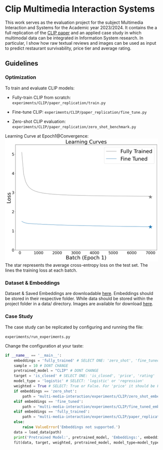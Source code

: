 # Clip Multimedia Interaction Systems
This work serves as the evaluation project for the subject Multimedia Interaction and Systems for the Academic year 2023/2024. It contains the a full replication of the [CLIP paper](https://scholar.google.com/citations?view_op=view_citation&hl=en&user=dOad5HoAAAAJ&citation_for_view=dOad5HoAAAAJ:qxL8FJ1GzNcC) and an applied case study in which multimodal data can be integrated in Information System research. In particular, I show how raw textual reviews and images can be used as input to predict restaurant survivability, price tier and average rating. 

## Guidelines

### Optimization
To train and evaluate CLIP models:

- Fully-train CLIP from scratch: 
`experiments/CLIP/paper_replication/train.py` 

- Fine-tune CLIP: 
`experiments/CLIP/paper_replication/fine_tune.py` 

- Zero-shot CLIP evaluation:
`experiments/CLIP/paper_replication/zero_shot_benchmark.py`

Learning Curve at Epoch1@Convergence:
![Learning Curve](experiments/CLIP/evaluation/learning_curve.png)
The star represents the average cross-entropy loss on the test set. The lines the training loss at each batch. 

### Dataset & Embeddings
Dataset & Saved Embeddings are downloadable [here](https://drive.google.com/drive/folders/1kHT6J1kCezuNgtcCDDi8sjwEHIbR8w_p?usp=drive_link).
Embeddings should be stored in their respective folder. While data should be stored within the project folder in a data/ directory. 
Images are available for download [here](https://drive.google.com/file/d/1TtZGLRZ3sa1qwqKJ5NviZz7_PUFbr4gf/view?usp=drive_link).

### Case Study 
The case study can be replicated by configuring and running the file:

`experiments/run_experiments.py`

Change the configuration at your taste: 
```python
if __name__ == '__main__':
    embeddings = 'fully_trained' # SELECT ONE: 'zero_shot', 'fine_tuned', 'fully_trained'
    sample = 10 # DONT CHANGE 
    pretrained_model = "CLIP" # DONT CHANGE
    target = 'is_closed' # SELECT ONE: 'is_closed', 'price', 'rating'
    model_type = 'logistic' # SELECT: 'logistic' or 'regression'
    weighted = True # SELECT: True or False. For 'price' it should be False, for 'is_closed' it should be True
    if embeddings == 'zero_shot':
        path = "multi-media-interaction/experiments/CLIP/zero_shot_embeddings/zero_shot_embeddings.pkl" # Zero-shot Embeddings
    elif embeddings == 'fine_tuned':
        path = "multi-media-interaction/experiments/CLIP/fine_tuned_embeddings/fine_tuned_embeddings.pkl" # Fine-tuned Embeddings 
    elif embeddings == 'fully_trained':
        path = "multi-media-interaction/experiments/CLIP/paper_replication/fully_trained_embeddings.pkl" # Fully trained Embeddings 
    else:
        raise ValueError('Embeddings not supported.')
    data = load_data(path)
    print('Pretrained Model:', pretrained_model, 'Embeddings:', embeddings,'# Samples:', sample, 'Model:', model_type, 'Weighted:', weighted, 'Target:', target)
    fit(data, target, weighted, pretrained_model, model_type=model_type)
```